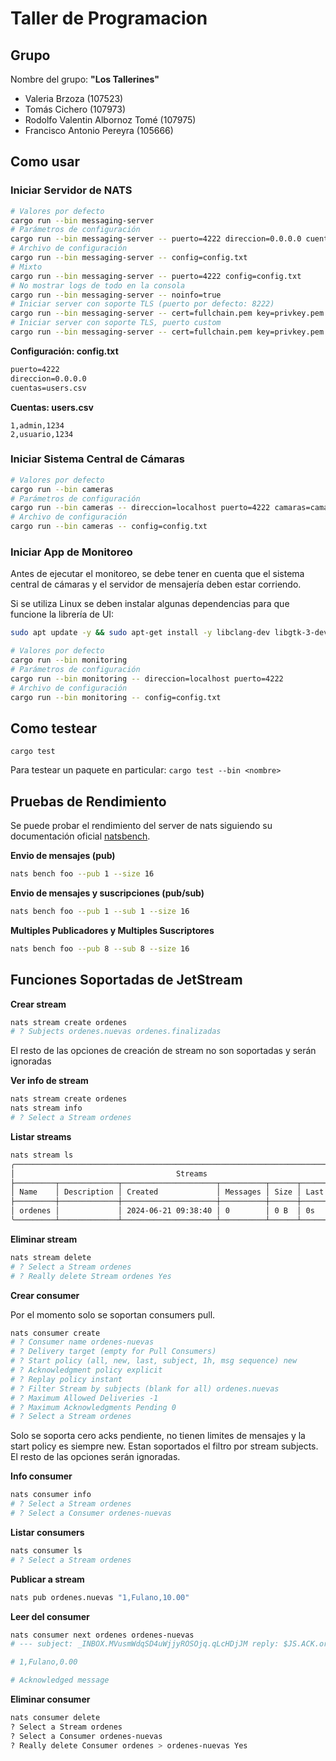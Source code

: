 # Taller de Programacion

## Grupo

Nombre del grupo: **"Los Tallerines"**

- Valeria Brzoza (107523)
- Tomás Cichero (107973)
- Rodolfo Valentin Albornoz Tomé (107975)
- Francisco Antonio Pereyra (105666)

## Como usar

### Iniciar Servidor de NATS

```bash
# Valores por defecto
cargo run --bin messaging-server
# Parámetros de configuración
cargo run --bin messaging-server -- puerto=4222 direccion=0.0.0.0 cuentas=users.csv
# Archivo de configuración
cargo run --bin messaging-server -- config=config.txt
# Mixto
cargo run --bin messaging-server -- puerto=4222 config=config.txt
# No mostrar logs de todo en la consola
cargo run --bin messaging-server -- noinfo=true
# Iniciar server con soporte TLS (puerto por defecto: 8222)
cargo run --bin messaging-server -- cert=fullchain.pem key=privkey.pem
# Iniciar server con soporte TLS, puerto custom
cargo run --bin messaging-server -- cert=fullchain.pem key=privkey.pem puerto_tls=4223
```

**Configuración: config.txt**
```txt
puerto=4222
direccion=0.0.0.0
cuentas=users.csv
```

**Cuentas: users.csv**
```csv
1,admin,1234
2,usuario,1234
```

### Iniciar Sistema Central de Cámaras

```bash
# Valores por defecto
cargo run --bin cameras
# Parámetros de configuración
cargo run --bin cameras -- direccion=localhost puerto=4222 camaras=camaras.csv
# Archivo de configuración
cargo run --bin cameras -- config=config.txt
```

### Iniciar App de Monitoreo

Antes de ejecutar el monitoreo, se debe tener en cuenta que el sistema central de cámaras y el servidor de mensajería deben estar corriendo.

Si se utiliza Linux se deben instalar algunas dependencias para que funcione la librería de UI:
```bash
sudo apt update -y && sudo apt-get install -y libclang-dev libgtk-3-dev libxcb-render0-dev libxcb-shape0-dev libxcb-xfixes0-dev libxkbcommon-dev libssl-dev
```

```bash
# Valores por defecto
cargo run --bin monitoring
# Parámetros de configuración
cargo run --bin monitoring -- direccion=localhost puerto=4222
# Archivo de configuración
cargo run --bin monitoring -- config=config.txt
```

## Como testear

`cargo test`

Para testear un paquete en particular:
`cargo test --bin <nombre>`

## Pruebas de Rendimiento

Se puede probar el rendimiento del server de nats siguiendo su documentación oficial
[natsbench](https://docs.nats.io/using-nats/nats-tools/nats_cli/natsbench).

**Envio de mensajes (pub)**

```sh
nats bench foo --pub 1 --size 16
```

**Envio de mensajes y suscripciones (pub/sub)**

```sh
nats bench foo --pub 1 --sub 1 --size 16
```

**Multiples Publicadores y Multiples Suscriptores**

```sh
nats bench foo --pub 8 --sub 8 --size 16
```

## Funciones Soportadas de JetStream

**Crear stream**

```sh
nats stream create ordenes
# ? Subjects ordenes.nuevas ordenes.finalizadas
```

El resto de las opciones de creación de stream no son soportadas y serán ignoradas

**Ver info de stream**

```sh
nats stream create ordenes
nats stream info
# ? Select a Stream ordenes
```

**Listar streams**

```sh
nats stream ls
╭──────────────────────────────────────────────────────────────────────────────╮
│                                    Streams                                   │
├─────────┬─────────────┬─────────────────────┬──────────┬──────┬──────────────┤
│ Name    │ Description │ Created             │ Messages │ Size │ Last Message │
├─────────┼─────────────┼─────────────────────┼──────────┼──────┼──────────────┤
│ ordenes │             │ 2024-06-21 09:38:40 │ 0        │ 0 B  │ 0s           │
╰─────────┴─────────────┴─────────────────────┴──────────┴──────┴──────────────╯
```

**Eliminar stream**

```sh
nats stream delete
# ? Select a Stream ordenes
# ? Really delete Stream ordenes Yes
```

**Crear consumer**

Por el momento solo se soportan consumers pull.

```sh
nats consumer create
# ? Consumer name ordenes-nuevas
# ? Delivery target (empty for Pull Consumers) 
# ? Start policy (all, new, last, subject, 1h, msg sequence) new
# ? Acknowledgment policy explicit
# ? Replay policy instant
# ? Filter Stream by subjects (blank for all) ordenes.nuevas
# ? Maximum Allowed Deliveries -1
# ? Maximum Acknowledgments Pending 0
# ? Select a Stream ordenes
```

Solo se soporta cero acks pendiente, no tienen limites de mensajes y la start policy es siempre new.
Estan soportados el filtro por stream subjects. 
El resto de las opciones serán ignoradas.

**Info consumer**

```sh
nats consumer info
# ? Select a Stream ordenes
# ? Select a Consumer ordenes-nuevas
```

**Listar consumers**

```sh
nats consumer ls
# ? Select a Stream ordenes
```

**Publicar a stream**

```sh
nats pub ordenes.nuevas "1,Fulano,10.00"
```

**Leer del consumer**

```sh
nats consumer next ordenes ordenes-nuevas
# --- subject: _INBOX.MVusmWdqSD4uWjjyROSOjq.qLcHDjJM reply: $JS.ACK.ordenes.ordenes-nuevas.yr9xD6AIARpfBVyqw2ScbP

# 1,Fulano,0.00

# Acknowledged message
```

**Eliminar consumer**

```sh
nats consumer delete
? Select a Stream ordenes
? Select a Consumer ordenes-nuevas
? Really delete Consumer ordenes > ordenes-nuevas Yes
```